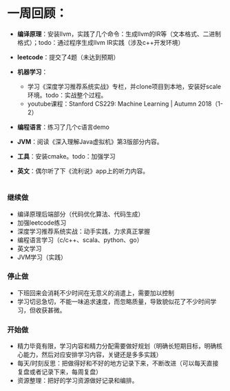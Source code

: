 # 一周回顾：
* **编译原理**：安装llvm，实践了几个命令：生成llvm的IR等（文本格式、二进制格式）；todo：通过程序生成llvm IR实践（涉及c++开发环境）
* **leetcode**：提交了4题（未达到预期）
* **机器学习**：
  * 学习《深度学习推荐系统实战》专栏，并clone项目到本地，安装好scale环境。todo：实战整个过程。
  * youtube课程：Stanford CS229: Machine Learning | Autumn 2018（1-2）

* **编程语言**：练习了几个c语言demo
* **JVM**：阅读《深入理解Java虚拟机》第3版部分内容。
* **工具**：安装cmake。todo：加强学习
* **英文**：偶尔听了下《流利说》app上的听力内容。

#
### 继续做
* 编译原理后端部分（代码优化算法、代码生成）
* 加强leetcode练习
* 深度学习推荐系统实战：动手实践，力求真正掌握
* 编程语言学习（c/c++、scala、python、go）
* 英文学习
* JVM学习（实践）

### 停止做
* 下班回来会消耗不少时间在无意义的消遣上，需要加以控制
* 学习切忌急切，不能一味追求速度，而忽略质量，导致貌似花了不少时间学习，但收获甚微。

### 开始做
* 精力毕竟有限，学习内容和精力分配需要做好规划（明确长短期目标，明确核心能力，然后对应安排学习内容，关键还是多多实践）
* 每天/时刻反思：把做得好和不好的地方记录下来，不断改进（可以每天直接复盘或者记录下来，每周复盘）
* 资源整理：把好的学习资源做好记录和编排。
